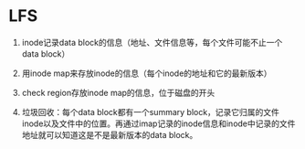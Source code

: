# LFS
1. inode记录data block的信息（地址、文件信息等，每个文件可能不止一个data block）

2. 用inode map来存放inode的信息（每个inode的地址和它的最新版本）

3. check region存放inode map的信息，位于磁盘的开头

4. 垃圾回收：每个data block都有一个summary block，记录它归属的文件inode以及文件中的位置。再通过imap记录的inode信息和inode中记录的文件地址就可以知道这是不是最新版本的data block。